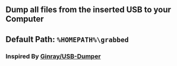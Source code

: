 ## Dump all files from the inserted USB to your Computer
## Default Path: `%HOMEPATH%\grabbed`  

### Inspired By [Ginray/USB-Dumper](https://github.com/Ginray/USB-Dumper)